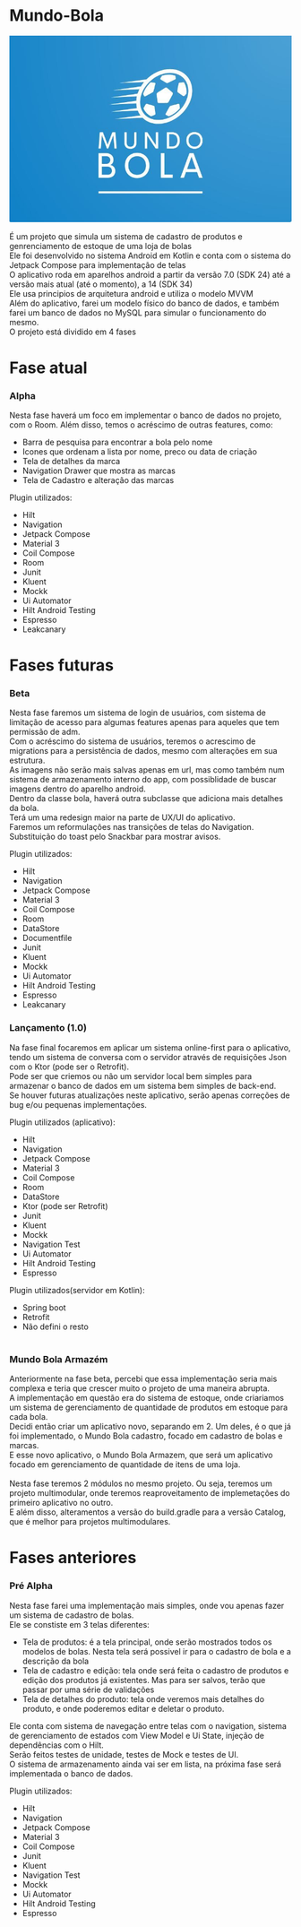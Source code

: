 # Mundo-Bola
![](https://raw.githubusercontent.com/MuriTG25/Mundo-Bola/main/mundo-bola-logo.jpeg)

É um projeto que simula um sistema de cadastro de produtos e genrenciamento de estoque de uma loja de bolas<br />
Ele foi desenvolvido no sistema Android em Kotlin e conta com o sistema do Jetpack Compose para implementação de telas<br />
O aplicativo roda em aparelhos android a partir da versão 7.0 (SDK 24) até a versão mais atual (até o momento), a 14 (SDK 34)<br />
Ele usa principios de arquitetura android e utiliza o modelo MVVM <br />
Além do aplicativo, farei um modelo físico do banco de dados, e também farei um banco de dados no MySQL para simular o funcionamento do mesmo. <br />
O projeto está dividido em 4 fases<br />

# Fase atual

### Alpha

Nesta fase haverá um foco em implementar o banco de dados no projeto, com o Room. Além disso, temos o acréscimo de outras features, como:
 - Barra de pesquisa para encontrar a bola pelo nome
 - Icones que ordenam a lista por nome, preco ou data de criação
 - Tela de detalhes da marca
 - Navigation Drawer que mostra as marcas 
 - Tela de Cadastro e alteração das marcas

Plugin utilizados:
 - Hilt
 - Navigation
 - Jetpack Compose
 - Material 3
 - Coil Compose
 - Room
 - Junit
 - Kluent
 - Mockk
 - Ui Automator
 - Hilt Android Testing
 - Espresso
 - Leakcanary

# Fases futuras

### Beta

Nesta fase faremos um sistema de login de usuários, com sistema de limitação de acesso para algumas features apenas para aqueles que tem permissão de adm.<br />
Com o acréscimo do sistema de usuários, teremos o acrescimo de migrations para a persistência de dados, mesmo com alterações em sua estrutura.<br />
As imagens não serão mais salvas apenas em url, mas como também num sistema de armazenamento interno do app, com possiblidade de buscar imagens dentro do aparelho android.<br />
Dentro da classe bola, haverá outra subclasse que adiciona mais detalhes da bola.</br>
Terá um uma redesign maior na parte de UX/UI do aplicativo.<br />
Faremos um reformulações nas transições de telas do Navigation.<br />
Substituição do toast pelo Snackbar para mostrar avisos.<br />

Plugin utilizados:
 - Hilt
 - Navigation
 - Jetpack Compose
 - Material 3
 - Coil Compose
 - Room
 - DataStore
 - Documentfile
 - Junit
 - Kluent
 - Mockk
 - Ui Automator
 - Hilt Android Testing
 - Espresso
  - Leakcanary
 

### Lançamento (1.0)
Na fase final focaremos em aplicar um sistema online-first para o aplicativo, tendo um sistema de conversa com o servidor através de requisições Json com o Ktor (pode ser o Retrofit). <br />
Pode ser que criemos ou não um servidor local bem simples para armazenar o banco de dados em um sistema bem simples de back-end. <br />
Se houver futuras atualizações neste aplicativo, serão apenas correções de bug e/ou pequenas implementações.

Plugin utilizados (aplicativo):
 - Hilt
 - Navigation
 - Jetpack Compose
 - Material 3
 - Coil Compose
 - Room
 - DataStore
 - Ktor (pode ser Retrofit)
- Junit
 - Kluent
 - Mockk
 - Navigation Test
 - Ui Automator
 - Hilt Android Testing
 - Espresso


Plugin utilizados(servidor em Kotlin):
 - Spring boot
 - Retrofit
 - Não defini o resto</br></br>

 ### Mundo Bola Armazém

 Anteriormente na fase beta, percebi que essa implementação seria mais complexa e teria que crescer muito o projeto de uma maneira abrupta.</br>
 A implementação em questão era do sistema de estoque, onde criariamos um sistema de gerenciamento de quantidade de produtos em estoque para cada bola.</br>
Decidi então criar um aplicativo novo, separando em 2. Um deles, é o que já foi implementado, o Mundo Bola cadastro, focado em cadastro de bolas e marcas.</br>
E esse novo aplicativo, o Mundo Bola Armazem, que será um aplicativo focado em gerenciamento de quantidade de itens de uma loja.</br></br>
Nesta fase  teremos 2 módulos no mesmo projeto. Ou seja, teremos um projeto multimodular, onde teremos reaproveitamento de implemetações do primeiro aplicativo no outro.</br>
E além disso, alteramentos a versão do build.gradle para a versão Catalog, que é melhor para projetos multimodulares.

# Fases anteriores

### Pré Alpha

Nesta fase farei uma implementação mais simples, onde vou apenas fazer um sistema de cadastro de bolas.<br />
Ele se constiste em 3 telas diferentes:<br />
 - Tela de produtos: é a tela principal, onde serão mostrados todos os modelos de bolas. Nesta tela será possivel ir para o cadastro de bola e a descrição da bola
 - Tela de cadastro e edição: tela onde será feita o cadastro de produtos e edição dos produtos já existentes. Mas para ser salvos, terão que passar por uma série de validações
 - Tela de detalhes do produto: tela onde veremos mais detalhes do produto, e onde poderemos editar e deletar o produto.

Ele conta com sistema de navegação entre telas com o navigation, sistema de gerenciamento de estados com View Model e Ui State, injeção de dependências com o Hilt.<br />
Serão feitos testes de unidade, testes de Mock e testes de UI.<br />
O sistema de armazenamento ainda vai ser em lista, na próxima fase será implementada o banco de dados.<br />

Plugin utilizados:
 - Hilt
 - Navigation
 - Jetpack Compose
 - Material 3
 - Coil Compose
 - Junit
 - Kluent
 - Navigation Test
 - Mockk
 - Ui Automator
 - Hilt Android Testing
 - Espresso



